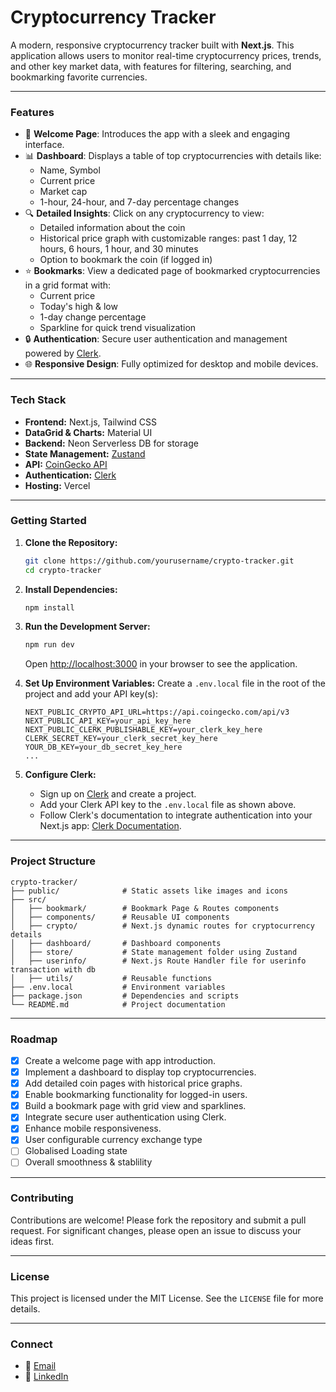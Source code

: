 # Cryptocurrency Tracker

A modern, responsive cryptocurrency tracker built with **Next.js**. This application allows users to monitor real-time cryptocurrency prices, trends, and other key market data, with features for filtering, searching, and bookmarking favorite currencies.

---

### Features

- 🌟 **Welcome Page**: Introduces the app with a sleek and engaging interface.
- 📊 **Dashboard**: Displays a table of top cryptocurrencies with details like:
  - Name, Symbol
  - Current price
  - Market cap
  - 1-hour, 24-hour, and 7-day percentage changes
- 🔍 **Detailed Insights**: Click on any cryptocurrency to view:
  - Detailed information about the coin
  - Historical price graph with customizable ranges: past 1 day, 12 hours, 6 hours, 1 hour, and 30 minutes
  - Option to bookmark the coin (if logged in)
- ⭐ **Bookmarks**: View a dedicated page of bookmarked cryptocurrencies in a grid format with:
  - Current price
  - Today's high & low
  - 1-day change percentage
  - Sparkline for quick trend visualization
- 🔒 **Authentication**: Secure user authentication and management powered by [Clerk](https://clerk.dev/).
- 🌐 **Responsive Design**: Fully optimized for desktop and mobile devices.

---

### Tech Stack

- **Frontend:** Next.js, Tailwind CSS
- **DataGrid & Charts:** Material UI
- **Backend:** Neon Serverless DB for storage
- **State Management:** [Zustand](https://github.com/pmndrs/zustand)
- **API:** [CoinGecko API](https://www.coingecko.com/)
- **Authentication:** [Clerk](https://clerk.dev/)
- **Hosting:** Vercel

---

### Getting Started

1. **Clone the Repository:**
   ```bash
   git clone https://github.com/yourusername/crypto-tracker.git
   cd crypto-tracker
   ```

2. **Install Dependencies:**
   ```bash
   npm install
   ```

3. **Run the Development Server:**
   ```bash
   npm run dev
   ```
   Open [http://localhost:3000](http://localhost:3000) in your browser to see the application.

4. **Set Up Environment Variables:**
   Create a `.env.local` file in the root of the project and add your API key(s):
   ```env
   NEXT_PUBLIC_CRYPTO_API_URL=https://api.coingecko.com/api/v3
   NEXT_PUBLIC_API_KEY=your_api_key_here
   NEXT_PUBLIC_CLERK_PUBLISHABLE_KEY=your_clerk_key_here
   CLERK_SECRET_KEY=your_clerk_secret_key_here
   YOUR_DB_KEY=your_db_secret_key_here
   ...
   ```

5. **Configure Clerk:**
   - Sign up on [Clerk](https://clerk.dev/) and create a project.
   - Add your Clerk API key to the `.env.local` file as shown above.
   - Follow Clerk's documentation to integrate authentication into your Next.js app: [Clerk Documentation](https://clerk.dev/docs/nextjs).

---

### Project Structure

```
crypto-tracker/
├── public/              # Static assets like images and icons
├── src/
│   ├── bookmark/        # Bookmark Page & Routes components
│   ├── components/      # Reusable UI components
│   ├── crypto/          # Next.js dynamic routes for cryptocurrency details
│   ├── dashboard/       # Dashboard components
│   ├── store/           # State management folder using Zustand
│   ├── userinfo/        # Next.js Route Handler file for userinfo transaction with db
│   ├── utils/           # Reusable functions
├── .env.local           # Environment variables
├── package.json         # Dependencies and scripts
└── README.md            # Project documentation
```

---

### Roadmap

- [x] Create a welcome page with app introduction.
- [x] Implement a dashboard to display top cryptocurrencies.
- [x] Add detailed coin pages with historical price graphs.
- [x] Enable bookmarking functionality for logged-in users.
- [x] Build a bookmark page with grid view and sparklines.
- [x] Integrate secure user authentication using Clerk.
- [x] Enhance mobile responsiveness.
- [x] User configurable currency exchange type
- [ ] Globalised Loading state
- [ ] Overall smoothness & stablility

---

### Contributing

Contributions are welcome! Please fork the repository and submit a pull request. For significant changes, please open an issue to discuss your ideas first.

---

### License

This project is licensed under the MIT License. See the `LICENSE` file for more details.

---

### Connect

- 📧 [Email](mailto:anuragas09@gmail.com)
- 💼 [LinkedIn](https://linkedin.com/in/anurag-shettigar)
